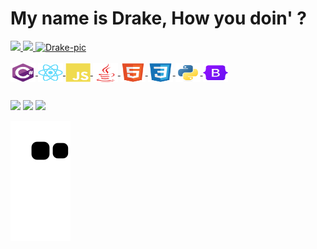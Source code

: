# My name is Drake, How you doin' ?
<div style="display: inline-block ;"                                   >
  <a href="https://github.com/Drake-Montgomery">
    <img height="180em" src="https://github-readme-stats.vercel.app/api?username=Drake-Montgomery&show_icons=true&theme=radical" />
    <img height="180em" src="https://github-readme-stats.vercel.app/api/top-langs/?username=Drake-Montgomery&layout=compact&langs_count=7&theme=radical" />
    <img alt="Drake-pic" height="150"    src="https://share-cdn.picrew.me/shareImg/org/202203/625951_LBPkPKim.png">
</div>
<div style="display: inline_block"><br>
  <img align="center" alt="Drake-Csharp" height="30" width="40" src="https://raw.githubusercontent.com/devicons/devicon/master/icons/csharp/csharp-original.svg">
  <img align="center" alt="Drake-React" height="30" width="40" src="https://raw.githubusercontent.com/devicons/devicon/master/icons/react/react-original.svg">
  <img align="center" alt="Drake-Js" height="30" width="40" src="https://raw.githubusercontent.com/devicons/devicon/master/icons/javascript/javascript-plain.svg">
  <img align="center" alt="Drake-React" height="30" width="40" src="https://github.com/devicons/devicon/blob/master/icons/java/java-plain.svg">
  <img align="center" alt="Drake-HTML" height="30" width="40" src="https://raw.githubusercontent.com/devicons/devicon/master/icons/html5/html5-original.svg">
  <img align="center" alt="Drake-CSS" height="30" width="40" src="https://raw.githubusercontent.com/devicons/devicon/master/icons/css3/css3-original.svg">
  <img align="center" alt="Drake-Python" height="30" width="40" src="https://raw.githubusercontent.com/devicons/devicon/master/icons/python/python-original.svg">
  <img align="center" alt="Drake-Boot" height="30" width="40" src="https://github.com/devicons/devicon/blob/master/icons/bootstrap/bootstrap-original.svg">
</div>
  
  ##
 
<div> 
  <a href="https://www.instagram.com/edeer_moura/" target="_blank"><img src="https://img.shields.io/badge/-Instagram-%23E4405F?style=for-the-badge&logo=instagram&logoColor=white" target="_blank"></a>
  <a href="https://www.linkedin.com/in/eder-moura/" target="_blank"><img src="https://img.shields.io/badge/-LinkedIn-%230077B5?style=for-the-badge&logo=linkedin&logoColor=white" target="_blank"></a> 
 <a href="https://www.linkedin.com/in/eder-moura/" target="_blank"><img src="https://img.shields.io/badge/Microsoft_Outlook-0078D4?style=for-the-badge&logo=microsoft-outlook&logoColor=white" target="_blank"></a> 
  
  ![Snake animation](https://github.com/Drake-Montgomery/Drake-Montgomery/blob/output/github-contribution-grid-snake.svg)
 
</div>
